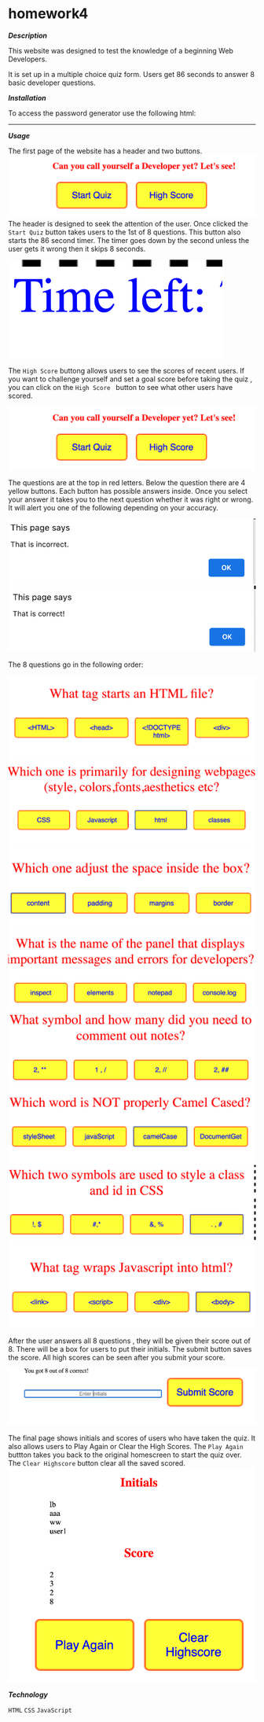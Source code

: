 # homework4

***Description***

This website was designed to test the knowledge of a beginning Web Developers. 


It is set up in a multiple choice  quiz form. Users get 86 seconds to answer 8 basic developer  questions. 



***Installation***

To access the password generator use the following html: 

_______

***Usage***

The first page of the website has a header and two buttons. 
![start](assets/startpage.png)
The header is designed to seek the attention of the user.
Once clicked the ```Start Quiz``` button takes users to the 1st of 8 questions. This button also starts the 86 second timer. The timer goes down by the second unless the user gets it wrong then it skips 8 seconds. 


![time](assets/timeleft.png)



The ```High Score``` buttong allows users to see the scores of recent users. 
If you want to challenge yourself and set a goal score before taking the quiz , you can click on the ```High Score ``` button to see what other users have scored. 

![start](assets/startpage.png)



The questions are at the top in red letters. Below the question there are 4 yellow buttons. Each button has possible answers inside. Once you select your answer it takes you to the next question whether it was right or wrong. It will alert you one of the following depending on your accuracy.

![alert](assets/alert1.png)
![alert](assets/alert2.png)

 The 8 questions go in the following order: 

![questions](assets/q1.png)
![questions](assets/q2.png)
![questions](assets/q3.png)
![questions](assets/q4.png)
![questions](assets/q5.png)
![questions](assets/q6.png)
![questions](assets/q7.png)
![questions](assets/q8.png)


After the user answers all 8 questions , they will be given their score out of 8. There will be a box for users to put their initials. The submit button saves the score. All high scores can be seen after you submit your score. 

![initials](assets/initials.png)


The final page shows initials and scores of users who have taken the quiz. It also allows users to Play Again or Clear the High Scores.
The ```Play Again``` buttton takes you back to the original homescreen to start the quiz over.
The ```Clear Highscore``` button clear all the saved scored. 
![finalpage](assets/final.png)


***Technology***

```HTML```   ```CSS``` ```JavaScript```


